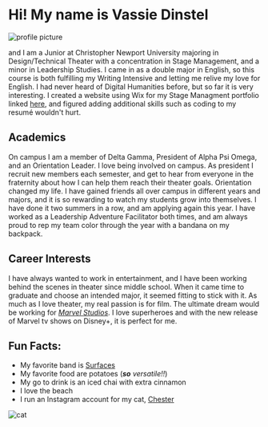 # Hi! My name is Vassie Dinstel
![profile picture](https://vassiedinstel.github.io/vassie-dinstel/images/89A19270-CDA6-4333-8D07-95B0E5367019_1_201_a.jpeg)

and I am a Junior at Christopher Newport University majoring in Design/Technical Theater with a concentration in Stage Management, and a minor in Leadership Studies. I came in as a double major in English, so this course is both fulfilling my Writing Intensive and letting me relive my love for English. I had never heard of Digital Humanities before, but so far it is very interesting. I created a website using Wix for my Stage Managment portfolio linked [here](https://elizabethdinstel18.wixsite.com/vassiedinstel), and figured adding additional skills such as coding to my resumé wouldn't hurt.


## Academics

On campus I am a member of Delta Gamma, President of Alpha Psi Omega, and an Orientation Leader. I love being involved on campus. As president I recruit new members each semester, and get to hear from everyone in the fraternity about how I can help them reach their theater goals. Orientation changed my life. I have gained friends all over campus in different years and majors, and it is so rewarding to watch my students grow into themselves. I have done it two summers in a row, and am applying again this year. I have worked as a Leadership Adventure Facilitator both times, and am always proud to rep my team color through the year with a bandana on my backpack.


## Career Interests

I have always wanted to work in entertainment, and I have been working behind the scenes in theater since middle school. When it came time to graduate and choose an intended major, it seemed fitting to stick with it. As much as I love theater, my real passion is for film. The ultimate dream would be working for [_Marvel Studios_](https://www.marvel.com/movies). I love superheroes and with the new release of Marvel tv shows on Disney+, it is perfect for me. 

## Fun Facts:
* My favorite band is [Surfaces]( http://www.surfacesmusic.com)
* My favorite food are potatoes (_**so** versatile!!_)
* My go to drink is an iced chai with extra cinnamon
* I love the beach
* I run an Instagram account for my cat, [Chester](https://www.instagram.com/tetter_letter/)

![cat](https://vassiedinstel.github.io/vassie-dinstel/images/IMG_0735.jpeg)


